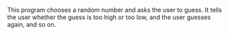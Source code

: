This program chooses a random number and asks the user to guess.  It tells the user whether the guess is too high or too low, and the user guesses again, and so on.
